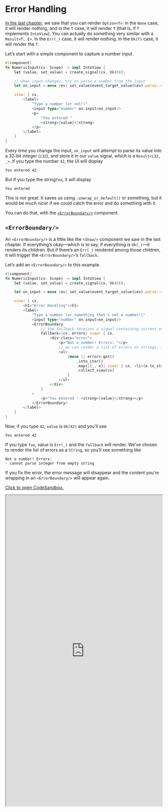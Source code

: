 # Error Handling

[In the last chapter](./06_control_flow.md), we saw that you can render `Option<T>`:
in the `None` case, it will render nothing, and in the `T` case, it will render `T`
(that is, if `T` implements `IntoView`). You can actually do something very similar
with a `Result<T, E>`. In the `Err(_)` case, it will render nothing. In the `Ok(T)`
case, it will render the `T`.

Let’s start with a simple component to capture a number input.

```rust
#[component]
fn NumericInput(cx: Scope) -> impl IntoView {
    let (value, set_value) = create_signal(cx, Ok(0));

    // when input changes, try to parse a number from the input
    let on_input = move |ev| set_value(event_target_value(&ev).parse::<i32>());

    view! { cx,
        <label>
            "Type a number (or not!)"
            <input type="number" on:input=on_input/>
            <p>
                "You entered "
                <strong>{value}</strong>
            </p>
        </label>
    }
}
```

Every time you change the input, `on_input` will attempt to parse its value into a 32-bit
integer (`i32`), and store it in our `value` signal, which is a `Result<i32, _>`. If you
type the number `42`, the UI will display

```
You entered 42
```

But if you type the string`foo`, it will display

```
You entered
```

This is not great. It saves us using `.unwrap_or_default()` or something, but it would be
much nicer if we could catch the error and do something with it.

You can do that, with the [`<ErrorBoundary/>`](https://docs.rs/leptos/latest/leptos/fn.ErrorBoundary.html)
component.

## `<ErrorBoundary/>`

An `<ErrorBoundary/>` is a little like the `<Show/>` component we saw in the last chapter.
If everything’s okay—which is to say, if everything is `Ok(_)`—it renders its children.
But if there’s an `Err(_)` rendered among those children, it will trigger the
`<ErrorBoundary/>`’s `fallback`.

Let’s add an `<ErrorBoundary/>` to this example.

```rust
#[component]
fn NumericInput(cx: Scope) -> impl IntoView {
    let (value, set_value) = create_signal(cx, Ok(0));

    let on_input = move |ev| set_value(event_target_value(&ev).parse::<i32>());

    view! { cx,
        <h1>"Error Handling"</h1>
        <label>
            "Type a number (or something that's not a number!)"
            <input type="number" on:input=on_input/>
            <ErrorBoundary
                // the fallback receives a signal containing current errors
                fallback=|cx, errors| view! { cx,
                    <div class="error">
                        <p>"Not a number! Errors: "</p>
                        // we can render a list of errors as strings, if we'd like
                        <ul>
                            {move || errors.get()
                                .into_iter()
                                .map(|(_, e)| view! { cx, <li>{e.to_string()}</li>})
                                .collect_view(cx)
                            }
                        </ul>
                    </div>
                }
            >
                <p>"You entered " <strong>{value}</strong></p>
            </ErrorBoundary>
        </label>
    }
}
```

Now, if you type `42`, `value` is `Ok(42)` and you’ll see

```
You entered 42
```

If you type `foo`, value is `Err(_)` and the `fallback` will render. We’ve chosen to render
the list of errors as a `String`, so you’ll see something like

```
Not a number! Errors:
- cannot parse integer from empty string
```

If you fix the error, the error message will disappear and the content you’re wrapping in
an `<ErrorBoundary/>` will appear again.

[Click to open CodeSandbox.](https://codesandbox.io/p/sandbox/7-error-handling-and-error-boundaries-sroncx?file=%2Fsrc%2Fmain.rs&selection=%5B%7B%22endColumn%22%3A1%2C%22endLineNumber%22%3A2%2C%22startColumn%22%3A1%2C%22startLineNumber%22%3A2%7D%5D)

<iframe src="https://codesandbox.io/p/sandbox/7-error-handling-and-error-boundaries-sroncx?file=%2Fsrc%2Fmain.rs&selection=%5B%7B%22endColumn%22%3A1%2C%22endLineNumber%22%3A2%2C%22startColumn%22%3A1%2C%22startLineNumber%22%3A2%7D%5D" width="100%" height="1000px" style="max-height: 100vh"></iframe>
